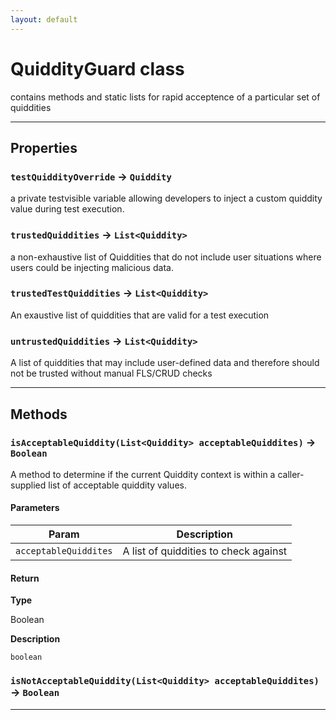 ```yaml
---
layout: default
---
```

# QuiddityGuard class

contains methods and static lists for rapid acceptence of a particular set of quiddities

---
## Properties

### `testQuiddityOverride` → `Quiddity`

a private testvisible variable allowing developers to inject a custom quiddity value during test execution.

### `trustedQuiddities` → `List<Quiddity>`

a non-exhaustive list of Quiddities that do not include user situations where users could be injecting malicious data.

### `trustedTestQuiddities` → `List<Quiddity>`

An exaustive list of quiddities that are valid for a test execution

### `untrustedQuiddities` → `List<Quiddity>`

A list of quiddities that may include user-defined data and therefore should not be trusted without manual FLS/CRUD checks

---
## Methods
### `isAcceptableQuiddity(List<Quiddity> acceptableQuiddites)` → `Boolean`

A method to determine if the current Quiddity context is within a caller-supplied list of acceptable quiddity values.

#### Parameters
|Param|Description|
|-----|-----------|
|`acceptableQuiddites` |  A list of quiddities to check against |

#### Return

**Type**

Boolean

**Description**

`boolean`

### `isNotAcceptableQuiddity(List<Quiddity> acceptableQuiddites)` → `Boolean`
---
